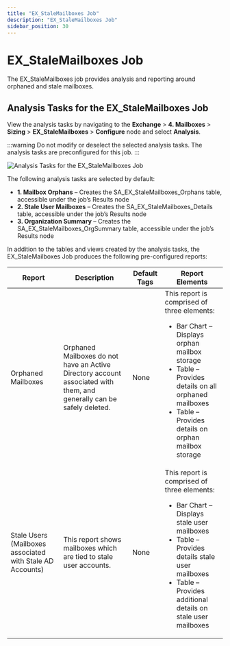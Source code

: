 ```yaml
---
title: "EX_StaleMailboxes Job"
description: "EX_StaleMailboxes Job"
sidebar_position: 30
---
```


# EX_StaleMailboxes Job

The EX_StaleMailboxes job provides analysis and reporting around orphaned and stale mailboxes.

## Analysis Tasks for the EX_StaleMailboxes Job

View the analysis tasks by navigating to the **Exchange** > **4. Mailboxes** > **Sizing** >
**EX_StaleMailboxes** > **Configure** node and select **Analysis**.

:::warning
Do not modify or deselect the selected analysis tasks. The analysis tasks are
preconfigured for this job.
:::


![Analysis Tasks for the EX_StaleMailboxes Job](/images/accessanalyzer/12.0/solutions/exchange/mailboxes/sizing/stalemailboxesanalysis.webp)

The following analysis tasks are selected by default:

-   **1. Mailbox Orphans** – Creates the SA_EX_StaleMailboxes_Orphans table, accessible under the job’s
       Results node
-   **2. Stale User Mailboxes** – Creates the SA_EX_StaleMailboxes_Details table, accessible under the
       job’s Results node
-   **3. Organization Summary** – Creates the SA_EX_StaleMailboxes_OrgSummary table, accessible under
       the job’s Results node

In addition to the tables and views created by the analysis tasks, the EX_StaleMailboxes Job
produces the following pre-configured reports:

| Report                                                    | Description                                                                                                           | Default Tags | Report Elements                                                                                                                                                                                                                   |
| --------------------------------------------------------- | --------------------------------------------------------------------------------------------------------------------- | ------------ | --------------------------------------------------------------------------------------------------------------------------------------------------------------------------------------------------------------------------------- |
| Orphaned Mailboxes                                        | Orphaned Mailboxes do not have an Active Directory account associated with them, and generally can be safely deleted. | None         | This report is comprised of three elements: <ul><li>Bar Chart – Displays orphan mailbox storage</li><li>Table – Provides details on all orphaned mailboxes</li><li>Table – Provides details on orphan mailbox storage</li></ul>   |
| Stale Users (Mailboxes associated with Stale AD Accounts) | This report shows mailboxes which are tied to stale user accounts.                                                    | None         | This report is comprised of three elements: <ul><li>Bar Chart – Displays stale user mailboxes</li><li>Table – Provides details stale user mailboxes</li><li>Table – Provides additional details on stale user mailboxes</li></ul> |

